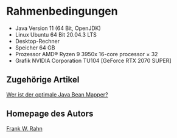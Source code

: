 # Rahmenbedingungen

* Java Version 11 (64 Bit, OpenJDK)
* Linux Ubuntu 64 Bit 20.04.3 LTS
* Desktop-Rechner
* Speicher 64 GB
* Prozessor AMD® Ryzen 9 3950x 16-core processor × 32 
* Grafik NVIDIA Corporation TU104 [GeForce RTX 2070 SUPER]

## Zugehörige Artikel
[Wer ist der optimale Java Bean Mapper?](https://www.frank-rahn.de/java-bean-mapper/?utm_source=github&utm_medium=readme&utm_campaign=performance&utm_content=bean-mapper-test-docs-jdk11-04)

## Homepage des Autors
[Frank W. Rahn](https://www.frank-rahn.de/?utm_source=github&utm_medium=readme&utm_campaign=performance&utm_content=bean-mapper-test-docs-jdk11-04)